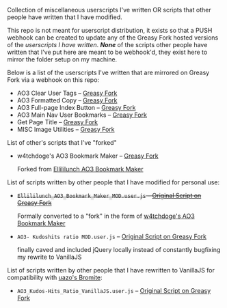 Collection of miscellaneous userscripts I've written OR scripts that other people have written that I have modified.

This repo is not meant for userscript distribution, it exists so that a PUSH webhook can be created to update any of the Greasy Fork hosted versions of the *userscripts I have written*. ***None*** of the scripts other people have written that I've put here are meant to be webhook'd, they exist here to mirror the folder setup on my machine.

Below is a list of the userscripts I've written that are mirrored on Greasy Fork via a webhook on this repo:
- AO3 Clear User Tags – [Greasy Fork](https://greasyfork.org/en/scripts/467410)
- AO3 Formatted Copy – [Greasy Fork](https://greasyfork.org/en/scripts/467411)
- AO3 Full-page lndex Button – [Greasy Fork](https://greasyfork.org/en/scripts/467408)
- AO3 Main Nav User Bookmarks – [Greasy Fork](https://greasyfork.org/en/scripts/467412)
- Get Page Title – [Greasy Fork](https://greasyfork.org/en/scripts/467406)
- MISC lmage Utilities – [Greasy Fork](https://greasyfork.org/en/scripts/467413)

List of other's scripts that I've "forked"
- w4tchdoge's AO3 Bookmark Maker – [Greasy Fork](https://greasyfork.org/en/scripts/467885)

    Forked from [Ellililunch AO3 Bookmark Maker](https://greasyfork.org/en/scripts/458631)

List of scripts written by other people that I have modified for personal use:
- ~~`Ellililunch_AO3_Bookmark_Maker_MOD.user.js` – [Original Script on Greasy Fork](https://greasyfork.org/scripts/458631)~~

    Formally converted to a "fork" in the form of [w4tchdoge's AO3 Bookmark Maker](https://greasyfork.org/en/scripts/467885)

- `AO3- Kudoshits ratio MOD.user.js` – [Original Script on Greasy Fork](https://greasyfork.org/scripts/3144)

    finally caved and included jQuery locally instead of constantly bugfixing my rewrite to VanillaJS


List of scripts written by other people that I have rewritten to VanillaJS for compatibility with [uazo's Bromite](https://github.com/uazo/bromite-buildtools):
- `AO3_Kudos-Hits_Ratio_VanillaJS.user.js` – [Original Script on Greasy Fork](https://greasyfork.org/scripts/3144)
